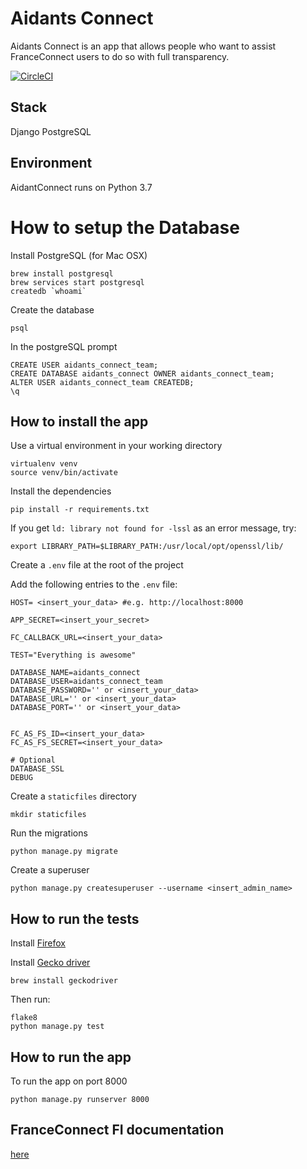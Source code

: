 # Aidants Connect

Aidants Connect is an app that allows people who want to assist FranceConnect users to do so with full transparency.

[![CircleCI](https://circleci.com/gh/betagouv/Aidants_Connect/tree/master.svg?style=svg)](https://circleci.com/gh/betagouv/Aidants_Connect/tree/master)

## Stack
Django
PostgreSQL

## Environment
AidantConnect runs on Python 3.7

# How to setup the Database

Install PostgreSQL (for Mac OSX)
```
brew install postgresql
brew services start postgresql
createdb `whoami`
```

Create the database
```
psql
```
In the postgreSQL prompt
``` 
CREATE USER aidants_connect_team;
CREATE DATABASE aidants_connect OWNER aidants_connect_team;
ALTER USER aidants_connect_team CREATEDB;
\q
```

## How to install the app

Use a virtual environment in your working directory

```
virtualenv venv
source venv/bin/activate
```

Install the dependencies

```
pip install -r requirements.txt
```

If you get `ld: library not found for -lssl` as an error message, try:
```
export LIBRARY_PATH=$LIBRARY_PATH:/usr/local/opt/openssl/lib/
```

Create a `.env` file at the root of the project
 
Add the following entries to the `.env` file:
```
HOST= <insert_your_data> #e.g. http://localhost:8000

APP_SECRET=<insert_your_secret>

FC_CALLBACK_URL=<insert_your_data>

TEST="Everything is awesome"

DATABASE_NAME=aidants_connect
DATABASE_USER=aidants_connect_team
DATABASE_PASSWORD='' or <insert_your_data>
DATABASE_URL='' or <insert_your_data>
DATABASE_PORT='' or <insert_your_data>


FC_AS_FS_ID=<insert_your_data>
FC_AS_FS_SECRET=<insert_your_data>

# Optional
DATABASE_SSL
DEBUG
```

Create a `staticfiles` directory
```
mkdir staticfiles
```

Run the migrations
```
python manage.py migrate
```

Create a superuser
```
python manage.py createsuperuser --username <insert_admin_name> 
```

## How to run the tests
Install [Firefox](https://www.mozilla.org/fr/firefox/download/thanks/)

Install [Gecko driver](https://github.com/mozilla/geckodriver/releases)

```
brew install geckodriver
```
Then run:

```
flake8
python manage.py test
```
## How to run the app

To run the app on port 8000
```
python manage.py runserver 8000
```


## FranceConnect FI documentation
[here](https://partenaires.franceconnect.gouv.fr/fcp/fournisseur-identite)
